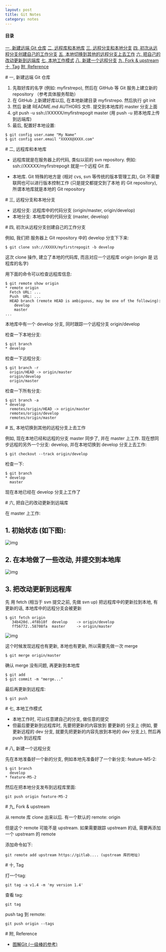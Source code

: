 ```yaml
---
layout: post
title: Git Notes
category: notes
---
```


#### 目录
[一, 新建远端 Git 仓库](#h1) 
[二, 远程库和本地库](#h2) 
[三, 远程分支和本地分支](#h3) 
[四, 初次从远程分支创建自己的工作分支](#h4) 
[五, 本地切换到其他的远程分支上去工作](#h5) 
[六, 把自己的改动更新到远端库](#h6) 
[七, 本地工作模式](#h7) 
[八, 新建一个远程分支](#h8) 
[九, Fork & upstream](#h9) 
[十, Tag](#h10) 
[附, Reference](#hA) 


<a name="h1"/>
# 一, 新建远端 Git 仓库

1. 先取好库的名字 (例如: myfirstrepo), 然后在 GitHub 等 Git 服务上建立新的 repository （参考具体服务帮助）
2. 在 GitHub 上新建好库以后, 在本地新建目录 myfirstrepo. 然后执行 git init
3. 然后 新建 README.md AUTHORS 文件. 提交到本地库的 master 分支上面
4. git push -u ssh://XXXXX/myfirstrepogit master (用 push -u 把本地库上传到远端库)
5. 最后, 配置好本地设置:

```
$ git config user.name "My Name"
$ git config user.email "XXXXX@XXXX.com"
```

<a name="h2"/>
# 二, 远程库和本地库

* 远程库就是在服务器上的代码, 类似以前的 svn repository. 例如: ssh://XXXXX/myfirstrepogit 就是一个远程 Git 库.

* 本地库. Git 特殊的地方是 (相对 cvs, svn 等传统的版本管理工具), Git 不需要联网也可以进行版本控制工作 (只是提交都提交到了本地 的 Git repository), 所谓本地库就是本地的 Git repository

<a name="h3"/>
# 三, 远程分支和本地分支

* 远程分支: 远程库中的代码分支 (origin/master, origin/develop)
* 本地分支: 本地库中的代码分支 (master, develop)

<a name="h4"/>
# 四, 初次从远程分支创建自己的工作分支

例如, 我们把 服务器上 Git repository 中的 develop 分支下下来:

```
$ git clone ssh://XXXXX/myfirstrepogit -b develop
```

这次 clone 操作, 建立了本地的代码库, 而且对应一个远程库 origin (origin 是 远程库的名字)

用下面的命令可以检查远程库信息:

```
$ git remote show origin
* remote origin
  Fetch URL: ...
  Push  URL: ...
  HEAD branch (remote HEAD is ambiguous, may be one of the following):
    develop
    master
...
```

本地库中有一个 develop 分支, 同时跟踪一个远程分支 origin/develop

检查一下本地分支:

```
$ git branch
* develop
```

检查一下远程分支:

```
$ git branch -r
  origin/HEAD -> origin/master
  origin/develop
  origin/master
```

检查一下所有分支:

```
$ git branch -a
* develop
  remotes/origin/HEAD -> origin/master
  remotes/origin/develop
  remotes/origin/master
```

<a name="h4"/>
# 五, 本地切换到其他的远程分支上去工作

例如, 现在本地已经和远程的分支 master 同步了, 并在 master 上工作. 现在想同步远程的另外一个分支: develop, 并在本地切换到 develop 分支上去工作:

```
$ git checkout --track origin/develop
```

检查一下:

```
$ git branch
* develop
  master
```

现在本地已经在 develop 分支上工作了

<a name="h6"/>
# 六, 把自己的改动更新到远端库

在 master 上工作:

## 1. 初始状态 (如下图):

![img](https://lh6.googleusercontent.com/-EhKc1ckeGGM/UbGLaESPgvI/AAAAAAAAABA/eFWePT_SkUk/w500-h483-no/2013.06.07.0001.png)

## 2. 在本地做了一些改动, 并提交到本地库

![img](https://lh3.googleusercontent.com/-H1XQ1WNpCmA/UbGQeoIt9bI/AAAAAAAAACM/lAmwMEwpO1M/w500-h363-no/2013.06.07.0002.png)

## 3. 把改动更新到远程库

先 用 fetch (相当于 svn 提交之前, 先做 svn up) 把远程库中的更新拉到本地, 有更新的话, 本地库中的远程分支会被更新

```
$ git fetch origin
   34b420d..4f8b18f  develop    -> origin/develop
   ff56772..58708fa  master     -> origin/master
```


![img](https://lh6.googleusercontent.com/-EhKc1ckeGGM/UbGLaESPgvI/AAAAAAAAABA/eFWePT_SkUk/w500-h483-no/2013.06.07.0001.png)


这个时候发现远程也有更新, 本地也有更新, 所以需要先做一次 merge

```
$ git merge origin/master
```

确认 merge 没有问题, 再更新到本地库

```
$ git add
$ git commit -m "merge..."
```

最后再更新到远程库:

```
$ git push
```

<a name="h7"/>
# 七, 本地工作模式

* 本地工作时, 可以任意建自己的分支, 做任意的提交
* 但最后要更新到远程库时, 先要把更新的内容放到 要更新的 分支上 (例如, 要更新远程的 dev 分支, 就要先把更新的内容先放到本地的 dev 分支上), 然后再 push 到远程库

<a name="h8"/>
# 八, 新建一个远程分支

先在本地准备好一个新的分支, 例如本地先准备好了一个新分支: feature-M5-2:

```
$ git branch
  develop
* feature-M5-2
```

然后在把本地分支发布到远程库里面:

```
git push origin feature-M5-2
```

<a name="h9"/>
# 九, Fork & upstream

从 remote 库 clone 出来以后. 有一个默认的 remote: origin

但是这个 remote 可能不是 upstream. 如果需要跟踪 upstream 的话, 需要再添加一个 upstream 的 remote

添加命令如下:

```
git remote add upstream https://gitlab.... (upstream 库的地址)
```

<a name="h10"/>
# 十, Tag

打一个tag:

```
git tag -a v1.4 -m 'my version 1.4'
```

查看 tag:

```
git tag
```

push tag 到 remote:

```
git push origin --tags
```

<a name="hA"/>
# 附, Reference

* [图解Git (一级棒的参考)](http://marklodato.github.io/visual-git-guide/index-zh-cn.html)